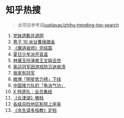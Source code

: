 # 知乎热搜

> 此项目参考自[justjavac/zhihu-trending-top-search](https://github.com/justjavac/zhihu-trending-top-search/blob/main/utils.ts)

<!-- BEGIN -->
  <!-- 最后更新时间:Sat Aug 07 2021 09:10:08 GMT+0000 (Coordinated Universal Time) -->
  1. [党妹道歉并退网](https://www.zhihu.com/search?q=党妹)
1. [男子 10 米台曹缘摘金](https://www.zhihu.com/search?q=10米跳台)
1. [《魔道祖师》完结篇](https://www.zhihu.com/search?q=魔道祖师)
1. [夏日少年派开盲盒](https://www.zhihu.com/search?q=夏日少年派)
1. [林黛玉扮演者王文娟去世](https://www.zhihu.com/search?q=王文娟)
1. [奥运冠军因游戏防沉迷崩溃](https://www.zhihu.com/search?q=网络游戏)
1. [我家有冠军](https://www.zhihu.com/search?q=我家有冠军)
1. [微博「明星势力榜」下线](https://www.zhihu.com/search?q=明星势力榜)
1. [中国接力队的「龟派气功」](https://www.zhihu.com/search?q=龙珠)
1. [X 特遣队：全员集结](https://www.zhihu.com/search?q=x特遣队)
1. [《长津湖》撤档](https://www.zhihu.com/search?q=长津湖)
1. [各级风险地区影院上座率](https://www.zhihu.com/search?q=影院上座率)
1. [《余生请多指教》定档](https://www.zhihu.com/search?q=余生请多指教)
  <!-- END -->